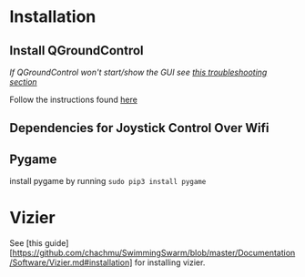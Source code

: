 # Installation

## Install QGroundControl
*If QGroundControl won't start/show the GUI see [this troubleshooting section](https://github.com/chachmu/SwimmingSwarm/blob/master/Documentation/Troubleshooting.md#software-wont-display-guistart)* 

Follow the instructions found [here](https://docs.qgroundcontrol.com/en/getting_started/download_and_install.html)

## Dependencies for Joystick Control Over Wifi

## Pygame
install pygame by running `sudo pip3 install pygame`

# Vizier
See [this guide][https://github.com/chachmu/SwimmingSwarm/blob/master/Documentation/Software/Vizier.md#installation] for installing vizier.

